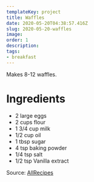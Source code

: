 ```yaml
---
templateKey: project
title: Waffles
date: 2020-05-20T04:38:57.416Z
slug: 2020-05-20-waffles
image:
order: 1
description:
tags:
- breakfast
---
```


Makes 8-12 waffles.

# Ingredients

- 2 large eggs
- 2 cups flour
- 1 3/4 cup milk
- 1/2 cup oil
- 1 tbsp sugar
- 4 tsp baking powder
- 1/4 tsp salt
- 1/2 tsp Vanilla extract

Source: [AllRecipes](https://www.allrecipes.com/recipe/22180/waffles-i/)
